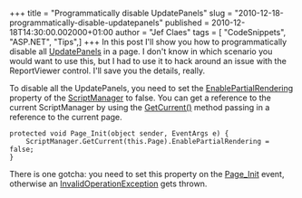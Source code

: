 +++
title = "Programmatically disable UpdatePanels"
slug = "2010-12-18-programmatically-disable-updatepanels"
published = 2010-12-18T14:30:00.002000+01:00
author = "Jef Claes"
tags = [ "CodeSnippets", "ASP.NET", "Tips",]
+++
In this post I'll show you how to programmatically disable all
[UpdatePanels](http://msdn.microsoft.com/en-us/library/system.web.ui.updatepanel.aspx)
in a page. I don't know in which scenario you would want to use this,
but I had to use it to hack around an issue with the ReportViewer
control. I'll save you the details, really.  
  
To disable all the UpdatePanels, you need to set the
[EnablePartialRendering](http://msdn.microsoft.com/en-us/library/system.web.ui.scriptmanager.enablepartialrendering.aspx)
property of the
[ScriptManager](http://msdn.microsoft.com/en-us/library/bb344905.aspx)
to false. You can get a reference to the current ScriptManager by using
the
[GetCurrent()](http://msdn.microsoft.com/en-us/library/system.web.ui.scriptmanager.getcurrent.aspx)
method passing in a reference to the current page.  

    protected void Page_Init(object sender, EventArgs e) {
        ScriptManager.GetCurrent(this.Page).EnablePartialRendering = false;
    }

There is one gotcha: you need to set this property on the
[Page\_Init](http://msdn.microsoft.com/en-us/library/ms178472.aspx)
event, otherwise an
[InvalidOperationException](http://msdn.microsoft.com/en-us/library/system.invalidoperationexception.aspx)
gets thrown.
